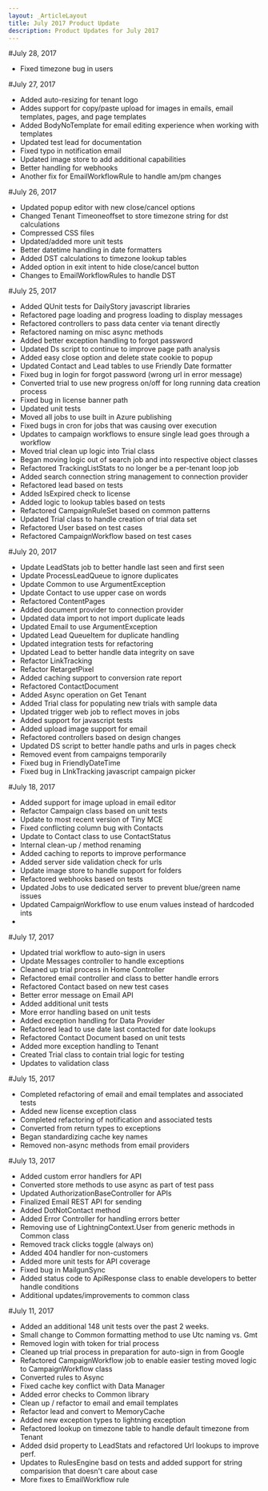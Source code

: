 ```yaml
---
layout: _ArticleLayout
title: July 2017 Product Update
description: Product Updates for July 2017
---
```

#July 28, 2017

* Fixed timezone bug in users

#July 27, 2017

* Added auto-resizing for tenant logo
* Addes support for copy/paste upload for images in emails, email templates, pages, and page templates
* Added BodyNoTemplate for email editing experience when working with templates
* Updated test lead for documentation
* Fixed typo in notification email
* Updated image store to add additional capabilities
* Better handling for webhooks
* Another fix for EmailWorkflowRule to handle am/pm changes

#July 26, 2017

* Updated popup editor with new close/cancel options
* Changed Tenant Timeoneoffset to store timezone string for dst calculations
* Compressed CSS files
* Updated/added more unit tests
* Better datetime handling in date formatters
* Added DST calculations to timezone lookup tables
* Added option in exit intent to hide close/cancel button
* Changes to EmailWorkflowRules to handle DST

#July 25, 2017

* Added QUnit tests for DailyStory javascript libraries
* Refactored page loading and progress loading to display messages
* Refactored controllers to pass data center via tenant directly
* Refactored naming on misc async methods
* Added better exception handling to forgot password
* Updated Ds script to continue to improve page path analysis
* Added easy close option and delete state cookie to popup
* Updated Contact and Lead tables to use Friendly Date formatter
* Fixed bug in login for forgot password (wrong url in error message)
* Converted trial to use new progress on/off for long running data creation process
* Fixed bug in license banner path
* Updated unit tests
* Moved all jobs to use built in Azure publishing
* Fixed bugs in cron for jobs that was causing over execution
* Updates to campaign workflows to ensure single lead goes through a workflow
* Moved trial clean up logic into Trial class
* Began moving logic out of search job and into respective object classes
* Refactored TrackingListStats to no longer be a per-tenant loop job
* Added search connection string management to connection provider
* Refactored lead based on tests
* Added IsExpired check to license
* Added logic to lookup tables based on tests
* Refactored CampaignRuleSet based on common patterns
* Updated Trial class to handle creation of trial data set
* Refactored User based on test cases
* Refactored CampaignWorkflow based on test cases

#July 20, 2017

* Update LeadStats job to better handle last seen and first seen
* Update ProcessLeadQueue to ignore duplicates
* Update Common to use ArgumentException
* Update Contact to use upper case on words
* Refactored ContentPages
* Added document provider to connection provider
* Updated data import to not import duplicate leads
* Updated Email to use ArgumentException
* Updated Lead QueueItem for duplicate handling
* Updated integration tests for refactoring
* Updated Lead to better handle data integrity on save
* Refactor LinkTracking
* Refactor RetargetPixel
* Added caching support to conversion rate report
* Refactored ContactDocument
* Added Async operation on Get Tenant
* Added Trial class for populating new trials with sample data
* Updated trigger web job to reflect moves in jobs
* Added support for javascript tests
* Added upload image support for email
* Refactored controllers based on design changes
* Updated DS script to better handle paths and urls in pages check
* Removed event from campaigns temporarily
* Fixed bug in FriendlyDateTime
* Fixed bug in LInkTracking javascript campaign picker

#July 18, 2017

* Added support for image upload in email editor
* Refactor Campaign class based on unit tests
* Update to most recent version of Tiny MCE
* Fixed conflicting column bug with Contacts
* Update to Contact class to use ContactStatus
* Internal clean-up / method renaming
* Added caching to reports to improve performance
* Added server side validation check for urls
* Update image store to handle support for folders
* Refactored webhooks based on tests
* Updated Jobs to use dedicated server to prevent blue/green name issues
* Updated CampaignWorkflow to use enum values instead of hardcoded ints
* 

#July 17, 2017

* Updated trial workflow to auto-sign in users
* Update Messages controller to handle exceptions
* Cleaned up trial process in Home Controller
* Refactored email controller and class to better handle errors
* Refactored Contact based on new test cases
* Better error message on Email API
* Added additional unit tests
* More error handling based on unit tests
* Added exception handling for Data Provider 
* Refactored lead to use date last contacted for date lookups
* Refactored Contact Document based on unit tests
* Added more exception handling to Tenant
* Created Trial class to contain trial logic for testing
* Updates to validation class

#July 15, 2017

* Completed refactoring of email and email templates and associated tests
* Added new license exception class
* Completed refactoring of notification and associated tests
* Converted from return types to exceptions
* Began standardizing cache key names
* Removed non-async methods from email providers

#July 13, 2017

* Added custom error handlers for API
* Converted store methods to use async as part of test pass
* Updated AuthorizationBaseController for APIs
* Finalized Email REST API for sending
* Added DotNotContact method
* Added Error Controller for handling errors better
* Removing use of LightningContext.User from generic methods in Common class
* Removed track clicks toggle (always on)
* Added 404 handler for non-customers
* Added more unit tests for API coverage
* Fixed bug in MailgunSync
* Added status code to ApiResponse class to enable developers to better handle conditions
* Additional updates/improvements to common class

#July 11, 2017

* Added an additional 148 unit tests over the past 2 weeks.
* Small change to Common formatting method to use Utc naming vs. Gmt
* Removed login with token for trial process
* Cleaned up trial process in preparation for auto-sign in from Google
* Refactored CampaignWorkflow job to enable easier testing moved logic to CampaignWorkflow class
* Converted rules to Async
* Fixed cache key conflict with Data Manager
* Added error checks to Common library
* Clean up / refactor to email and email templates
* Refactor lead and convert to MemoryCache
* Added new exception types to lightning exception
* Refactored lookup on timezone table to handle default timezone from Tenant
* Added dsid property to LeadStats and refactored Url lookups to improve perf.
* Updates to RulesEngine basd on tests and added support for string comparision that doesn't care about case
* More fixes to EmailWorkflow rule